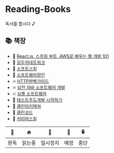 # Reading-Books
독서를 합시다 ♪  

## 📚 책장

- 🎉 [React.js, 스프링 부트, AWS로 배우는 웹 개발 101](https://github.com/kimziou77/Reading-Books/tree/main/books/React.js-SpringBoot-AWS-Web101)
- 🎉 [모두의네트워크](https://github.com/kimziou77/Reading-Books/tree/main/books/모두의네트워크)
- 🎉 [소프트스킬](https://github.com/kimziou77/Reading-Books/tree/main/books/소프트스킬)
- 🎉 [소프트웨어장인](https://github.com/kimziou77/Reading-Books/tree/main/books/소프트웨어장인)
- 🔥 [HTTP완벽가이드](https://github.com/kimziou77/Reading-Books/tree/main/books/http완벽가이드)
- 🔥 [실전 자바 소프트웨어 개발](https://github.com/kimziou77/Reading-Books/tree/main/books/실전-자바소프트웨어개발)
- 🔥 [심플 소프트웨어]()
- 🔖 [테스트주도개발 시작하기]()
- 🔖 [클린아키텍쳐](https://github.com/kimziou77/Reading-Books/tree/main/books/클린아키텍쳐)
- 🔖 [클린코드]()
- 💬 [커리어스킬](https://github.com/kimziou77/Reading-Books/tree/main/books/커리어스킬)

|🎉|🔥|💬|🔖|🔒|
|---|---|---|---|---|
|완독|읽는중|일시정지|예정|중단|
